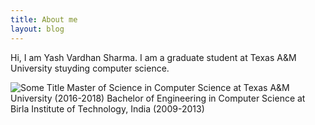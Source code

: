 ```yaml
---
title: About me
layout: blog
---
```


Hi, I am Yash Vardhan Sharma. I am a graduate student at Texas A&M University stuyding computer science.

![Some Title](https://github.com/yashvardhan90/yashvardhan90.github.io/blob/master/img/cap.png) Master of Science in Computer Science at Texas A&M University (2016-2018)
Bachelor of Engineering in Computer Science at Birla Institute of Technology, India (2009-2013)

